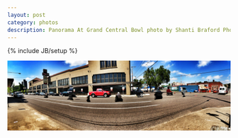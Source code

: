 ```yaml
---
layout: post
category: photos
description: Panorama At Grand Central Bowl photo by Shanti Braford Photography
---
```

{% include JB/setup %}

<a href="/photos/portland,_oregon/panorama_at_grand_central_bowl.jpg" title="Panorama At Grand Central Bowl"><img src="/photos/portland,_oregon/panorama_at_grand_central_bowl.jpg" alt="Panorama At Grand Central Bowl" /></a>

